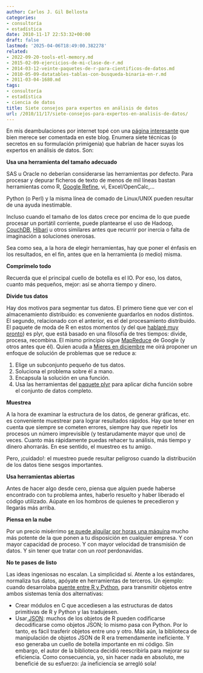 ```yaml
---
author: Carlos J. Gil Bellosta
categories:
- consultoría
- estadística
date: 2010-11-17 22:53:32+00:00
draft: false
lastmod: '2025-04-06T18:49:00.382278'
related:
- 2022-09-20-tools-etl-memory.md
- 2015-02-09-ejercicios-de-mi-clase-de-r.md
- 2014-03-12-veinte-paquetes-de-r-para-cientificos-de-datos.md
- 2010-05-09-datatables-tablas-con-busqueda-binaria-en-r.md
- 2011-03-04-1680.md
tags:
- consultoría
- estadística
- ciencia de datos
title: Siete consejos para expertos en análisis de datos
url: /2010/11/17/siete-consejos-para-expertos-en-analisis-de-datos/
---
```


En mis deambulaciones por internet topé con una [página interesante](http://dataspora.com/blog/the-seven-secrets-of-successful-data-scientists/) que bien merece ser comentada en este blog. Enumera siete técnicas (o secretos en su formulación primigenia) que habrían de hacer suyas los expertos en análisis de datos. Son:

**Usa una herramienta del tamaño adecuado**

SAS u Oracle no deberían considerarse las herramientas por defecto. Para procesar y depurar ficheros de texto de menos de mil líneas bastan herramientas como R, [Google Refine](https://datanalytics.com/2010/11/12/google-refine-2-0-una-herramienta-con-muy-buen-aspecto/), vi, Excel/OpenCalc,...

Python (o Perl) y la misma línea de comado de Linux/UNIX pueden resultar de una ayuda inestimable.

Incluso cuando el tamaño de los datos crece por encima de lo que puede procesar un portátil corriente, puede plantearse el uso de Hadoop, [CouchDB](http://en.wikipedia.org/wiki/CouchDB), [Hibari](http://www.geminimobile.com/products/Hibari.html) u otros similares antes que recurrir por inercia o falta de imaginación a soluciones onerosas.

Sea como sea, a la hora de elegir herramientas, hay que poner el énfasis en los resultados, en el fin, antes que en la herramienta (o medio) misma.

**Comprímelo todo**

Recuerda que el principal cuello de botella es el IO. Por eso, los datos, cuanto más pequeños, mejor: así se ahorra tiempo y dinero.

**Divide tus datos**

Hay dos motivos para segmentar tus datos. El primero tiene que ver con el almacenamiento distribuido: es conveniente guardarlos en nodos distintos. El segundo, relacionado con el anterior, es el del procesamiento distribuido. El paquete de moda de R en estos momentos (y del que [hablaré muy pronto](https://datanalytics.com/2010/10/29/ii-jornadas-de-usuarios-de-r/)) es plyr, que está basado en una filosofía de tres tiempos: divide, procesa, recombina. El mismo principio sigue [MapReduce](http://es.wikipedia.org/wiki/MapReduce) de Google (y otros antes que él). Quien acuda a [Mieres en diciembre](http://www.lne.es/cuencas/2010/10/06/campus-acogera-i-congreso-usuarios-espana-lenguajeinformatico-r/976653.html) me oirá proponer un enfoque de solución de problemas que se reduce a:


1. Elige un subconjunto pequeño de tus datos.
2. Soluciona el problema sobre él a mano.
3. Encapsula la solución en una función.
4. Usa las herramientas del [paquete plyr](http://had.co.nz/plyr/) para aplicar dicha función sobre el conjunto de datos completo.

**Muestrea**

A la hora de examinar la estructura de los datos, de generar gráficas, etc. es conveniente muestrear para lograr resultados rápidos. Hay que tener en cuenta que siempre se cometen errores, siempre hay que repetir los procesos un número imprevisible (y testarudamente mayor que uno) de veces. Cuanto más rápidamente puedas rehacer tu análisis, más tiempo y dinero ahorrarás. En ese sentido, el muestreo es tu amigo.

Pero, ¡cuidado!: el muestreo puede resultar peligroso cuando la distribución de los datos tiene sesgos importantes.

**Usa herramientas abiertas**

Antes de hacer algo desde cero, piensa que alguien puede haberse encontrado con tu problema antes, haberlo resuelto y haber liberado el código utilizado. Aúpate en los hombros de quienes te precedieron y llegarás más arriba.

**Piensa en la nube**

Por un precio misérrimo [se puede alquilar por horas una máquina](http://analisisydecision.es/probando-r-sobre-el-ec2-de-amazon/) mucho más potente de la que ponen a tu disposición en cualquier empresa. Y con mayor capacidad de proceso. Y con mayor velocidad de transmisión de datos. Y sin tener que tratar con un _root_ perdonavidas.

**No te pases de listo**

Las ideas ingeniosas no escalan. La simplicidad sí. Atente a los estándares, normaliza tus datos, apóyate en herramientas de terceros. Un ejemplo: cuando desarrolaba [puente entre R y Python](http://cran.r-project.org/web/packages/rJython/), para transmitir objetos entre ambos sistemas tenía dos alternativas:

* Crear módulos en C que accediesen a las estructuras de datos primitivas de R y Python y las tradujesen.
* Usar[ JSON](http://es.wikipedia.org/wiki/JSON): muchos de los objetos de R pueden codificarse decodificarse como objetos JSON; lo mismo pasa con Python. Por lo tanto, es fácil trasferir objetos entre uno y otro. Más aún, la biblioteca de manipulación de objetos JSON de R era tremendamente ineficiente. Y eso generaba un cuello de botella importante en mi código. Sin embargo, el autor de la biblioteca decidió reescribirla para mejorar su eficiencia. Como consecuencia, yo, sin hacer nada en absoluto, me beneficié de su esfuerzo: ¡la ineficiencia se arregló sola!